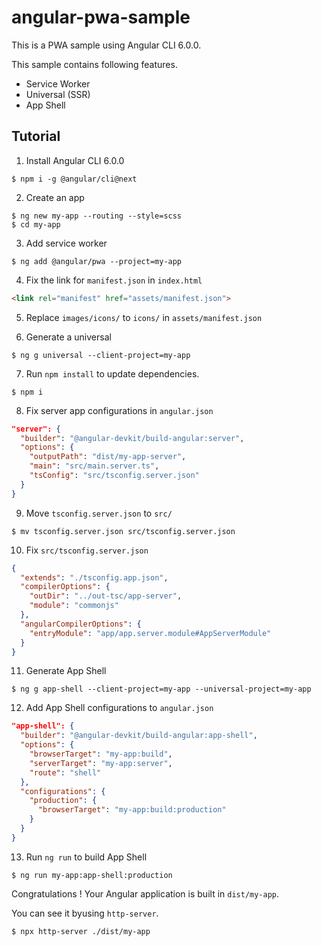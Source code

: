 # angular-pwa-sample

This is a PWA sample using Angular CLI 6.0.0.

This sample contains following features.
- Service Worker
- Universal (SSR)
- App Shell


## Tutorial

1. Install Angular CLI 6.0.0

```shell
$ npm i -g @angular/cli@next
```

2. Create an app

```shell
$ ng new my-app --routing --style=scss
$ cd my-app
```

3. Add service worker

```shell
$ ng add @angular/pwa --project=my-app
```

4. Fix the link for `manifest.json` in `index.html`

```html
<link rel="manifest" href="assets/manifest.json">
```

5. Replace `images/icons/` to `icons/` in `assets/manifest.json`

6. Generate a universal

```shell
$ ng g universal --client-project=my-app
```

7. Run `npm install` to update dependencies.

```shell
$ npm i
```

8. Fix server app configurations in `angular.json`
```json:angular.json
"server": {
  "builder": "@angular-devkit/build-angular:server",
  "options": {
    "outputPath": "dist/my-app-server",
    "main": "src/main.server.ts",
    "tsConfig": "src/tsconfig.server.json"
  }
}
```

9. Move `tsconfig.server.json` to `src/`

```shell
$ mv tsconfig.server.json src/tsconfig.server.json
```

10. Fix `src/tsconfig.server.json`

```json:src/tsconfig.server.json
{
  "extends": "./tsconfig.app.json",
  "compilerOptions": {
    "outDir": "../out-tsc/app-server",
    "module": "commonjs"
  },
  "angularCompilerOptions": {
    "entryModule": "app/app.server.module#AppServerModule"
  }
}
```

11. Generate App Shell

```shell
$ ng g app-shell --client-project=my-app --universal-project=my-app
```

12. Add App Shell configurations to `angular.json`

```json:angular.json
"app-shell": {
  "builder": "@angular-devkit/build-angular:app-shell",
  "options": {
    "browserTarget": "my-app:build",
    "serverTarget": "my-app:server",
    "route": "shell"
  },
  "configurations": {
    "production": {
      "browserTarget": "my-app:build:production"
    }
  }
}
```

13. Run `ng run` to build App Shell

```shell
$ ng run my-app:app-shell:production
```

Congratulations ! Your Angular application is built in `dist/my-app`.

You can see it byusing `http-server`.

```
$ npx http-server ./dist/my-app
```
